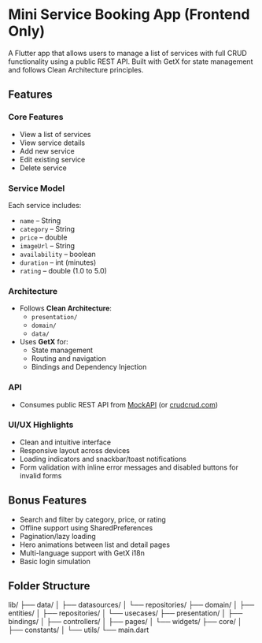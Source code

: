 # Mini Service Booking App (Frontend Only)

A Flutter app that allows users to manage a list of services with full CRUD functionality using a public REST API. Built with GetX for state management and follows Clean Architecture principles.

## Features

### Core Features
- View a list of services
- View service details
- Add new service
- Edit existing service
- Delete service

### Service Model
Each service includes:
- `name` – String
- `category` – String
- `price` – double
- `imageUrl` – String
- `availability` – boolean
- `duration` – int (minutes)
- `rating` – double (1.0 to 5.0)

### Architecture
- Follows **Clean Architecture**:
  - `presentation/`
  - `domain/`
  - `data/`
- Uses **GetX** for:
  - State management
  - Routing and navigation
  - Bindings and Dependency Injection

### API
- Consumes public REST API from [MockAPI](https://mockapi.io/) (or [crudcrud.com](https://crudcrud.com/))

### UI/UX Highlights
- Clean and intuitive interface
- Responsive layout across devices
- Loading indicators and snackbar/toast notifications
- Form validation with inline error messages and disabled buttons for invalid forms

## Bonus Features
- Search and filter by category, price, or rating
- Offline support using SharedPreferences
- Pagination/lazy loading
- Hero animations between list and detail pages
- Multi-language support with GetX i18n
- Basic login simulation

## Folder Structure

lib/
├── data/
│   ├── datasources/
│   └── repositories/
├── domain/
│   ├── entities/
│   ├── repositories/
│   └── usecases/
├── presentation/
│   ├── bindings/
│   ├── controllers/
│   ├── pages/
│   └── widgets/
├── core/
│   ├── constants/
│   └── utils/
└── main.dart

